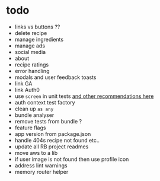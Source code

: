 # todo

- links vs buttons ??
- delete recipe
- manage ingredients
- manage ads
- social media
- about
- recipe ratings
- error handling
- modals and user feedback toasts
- link GA
- link Auth0
- use `screen` in unit tests [and other recommendations here](https://kentcdodds.com/blog/common-mistakes-with-react-testing-library)
- auth context test factory
- clean up `as any`
- bundle analyser
- remove tests from bundle ?
- feature flags
- app version from package.json
- handle 404s recipe not found etc..
- update all RB project readmes
- move aws to a lib
- if user image is not found then use profile icon
- address lint warnings
- memory router helper
